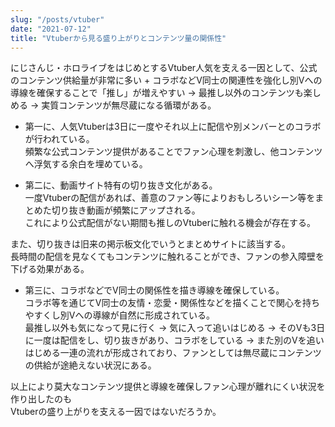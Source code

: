 ```yaml
---
slug: "/posts/vtuber"
date: "2021-07-12"
title: "Vtuberから見る盛り上がりとコンテンツ量の関係性"
---
```


にじさんじ・ホロライブをはじめとするVtuber人気を支える一因として、公式のコンテンツ供給量が非常に多い + コラボなどV同士の関連性を強化し別Vへの導線を確保することで「推し」が増えやすい → 最推し以外のコンテンツも楽しめる → 実質コンテンツが無尽蔵になる循環がある。  
  
* 第一に、人気Vtuberは3日に一度やそれ以上に配信や別メンバーとのコラボが行われている。  
頻繁な公式コンテンツ提供があることでファン心理を刺激し、他コンテンツへ浮気する余白を埋めている。  
  
* 第二に、動画サイト特有の切り抜き文化がある。  
一度Vtuberの配信があれば、善意のファン等によりおもしろいシーン等をまとめた切り抜き動画が頻繁にアップされる。  
これにより公式配信がない期間も推しのVtuberに触れる機会が存在する。  
  
また、切り抜きは旧来の掲示板文化でいうとまとめサイトに該当する。  
長時間の配信を見なくてもコンテンツに触れることができ、ファンの参入障壁を下げる効果がある。  
  
* 第三に、コラボなどでV同士の関係性を描き導線を確保している。  
コラボ等を通じてV同士の友情・恋愛・関係性などを描くことで関心を持ちやすくし別Vへの導線が自然に形成されている。  
最推し以外も気になって見に行く → 気に入って追いはじめる → そのVも3日に一度は配信をし、切り抜きがあり、コラボをしている → また別のVを追いはじめる一連の流れが形成されており、ファンとしては無尽蔵にコンテンツの供給が途絶えない状況にある。  
  
以上により莫大なコンテンツ提供と導線を確保しファン心理が離れにくい状況を作り出したのも  
Vtuberの盛り上がりを支える一因ではないだろうか。